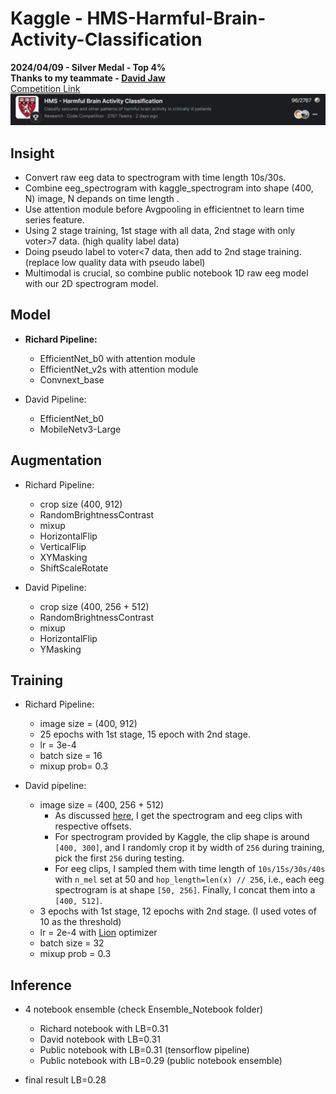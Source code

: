 # Kaggle - HMS-Harmful-Brain-Activity-Classification
**2024/04/09 - Silver Medal - Top 4%**  
**Thanks to my teammate - [David Jaw](https://github.com/davidjaw)**  
[Competition Link](https://www.kaggle.com/competitions/hms-harmful-brain-activity-classification)
![image](https://github.com/RichardLiu083/Kaggle-HMS-Harmful-Brain-Activity-Classification/blob/master/kaggle.PNG)

## Insight
- Convert raw eeg data to spectrogram with time length 10s/30s.
- Combine eeg_spectrogram with kaggle_spectrogram into shape (400, N) image, N depands on time length .
- Use attention module before Avgpooling in efficientnet to learn time series feature.
- Using 2 stage training, 1st stage with all data, 2nd stage with only voter>7 data. (high quality label data)
- Doing pseudo label to voter<7 data, then add to 2nd stage training. (replace low quality data with pseudo label)
- Multimodal is crucial, so combine public notebook 1D raw eeg model with our 2D spectrogram model.

## Model
- **Richard Pipeline:**
  - EfficientNet_b0 with attention module
  - EfficientNet_v2s with attention module
  - Convnext_base

  
- David Pipeline:
  - EfficientNet_b0
  - MobileNetv3-Large

## Augmentation
- Richard Pipeline:
  - crop size (400, 912)
  - RandomBrightnessContrast
  - mixup
  - HorizontalFlip
  - VerticalFlip
  - XYMasking
  - ShiftScaleRotate

  
- David Pipeline:
  - crop size (400, 256 + 512)
  - RandomBrightnessContrast
  - mixup
  - HorizontalFlip
  - YMasking

## Training
- Richard Pipeline:
  - image size = (400, 912)
  - 25 epochs with 1st stage, 15 epoch with 2nd stage.
  - lr = 3e-4
  - batch size = 16
  - mixup prob= 0.3

  
- David pipeline:
  - image size = (400, 256 + 512)
    - As discussed [here](https://www.kaggle.com/competitions/hms-harmful-brain-activity-classification/discussion/468010), I get the spectrogram and eeg clips with respective offsets. 
    - For spectrogram provided by Kaggle, the clip shape is around `[400, 300]`, and I randomly crop it by width of `256` during training, pick the first `256` during testing.
    - For eeg clips, I sampled them with time length of `10s/15s/30s/40s` with `n_mel` set at 50 and `hop_length=len(x) // 256`, i.e., each eeg spectrogram is at shape `[50, 256]`. Finally, I concat them into a `[400, 512]`.
  - 3 epochs with 1st stage, 12 epochs with 2nd stage. (I used votes of 10 as the threshold)
  - lr = 2e-4 with [Lion](https://github.com/lucidrains/lion-pytorch) optimizer
  - batch size = 32
  - mixup prob = 0.3

## Inference
- 4 notebook ensemble (check Ensemble_Notebook folder)
  - Richard notebook with LB=0.31  
  - David notebook with LB=0.31  
  - Public notebook with LB=0.31  (tensorflow pipeline)
  - Public notebook with LB=0.29  (public notebook ensemble)

- final result LB=0.28
